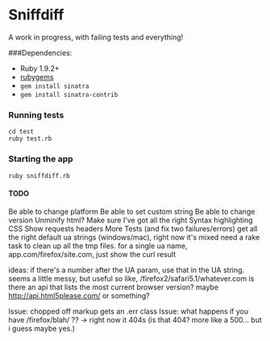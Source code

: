 # Sniffdiff

A work in progress, with failing tests and everything!

###Dependencies:
* Ruby 1.9.2+
* [rubygems](http://rubyforge.org/frs/?group_id=126)
* `gem install sinatra`
* `gem install sinatra-contrib`

### Running tests
```
cd test
ruby test.rb
```

### Starting the app 

`ruby sniffdiff.rb`

#### TODO

Be able to change platform
Be able to set custom string
Be able to change version
Unminify html?
Make sure I've got all the right Syntax highlighting CSS
Show requests headers
More Tests (and fix two failures/errors)
get all the right default ua strings (windows/mac), right now it's mixed
need a rake task to clean up all the tmp files.
for a single ua name, app.com/firefox/site.com, just show the curl result

ideas: if there's a number after the UA param,
use that in the UA string. seems a little messy, but useful
so like, /firefox2/safari5.1/whatever.com
is there an api that lists the most current browser version?
maybe http://api.html5please.com/ or something? 

Issue: chopped off markup gets an .err class
Issue: what happens if you have /firefox/blah/ ??
-> right now it 404s (is that 404? more like a 500... but i guess maybe yes.)
  
